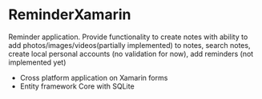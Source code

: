 # ReminderXamarin
Reminder application. Provide functionality to create notes with ability to add
photos/images/videos(partially implemented) to notes, search notes, create local personal accounts (no validation for now), add reminders (not implemented yet)
- Cross platform application on Xamarin forms
- Entity framework Core with SQLite
